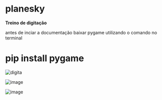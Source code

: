 # planesky

**Treino de digitação**

antes de inciar a documentação baixar pygame utilizando o comando no terminal

# pip install pygame 

![digita](https://github.com/user-attachments/assets/15766d2f-6393-49a6-ab05-cdb0fc4c10d2)


![image](https://github.com/user-attachments/assets/a3c2d07b-3a6f-4991-b148-273c5d12bcc0)

![image](https://github.com/user-attachments/assets/6ad9d44c-a2e1-4ea5-a9cf-ea672fcc7794)




